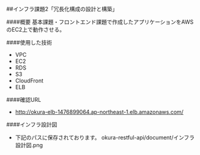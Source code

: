 ##インフラ課題2「冗長化構成の設計と構築」

####概要
基本課題・フロントエンド課題で作成したアプリケーションをAWSのEC2上で動作させる。

####使用した技術
- VPC
- EC2
- RDS
- S3
- CloudFront
- ELB

####確認URL
- http://okura-elb-1476899064.ap-northeast-1.elb.amazonaws.com/

####インフラ設計図
- 下記のパスに保存されております。
  okura-restful-api/document/インフラ設計図.png